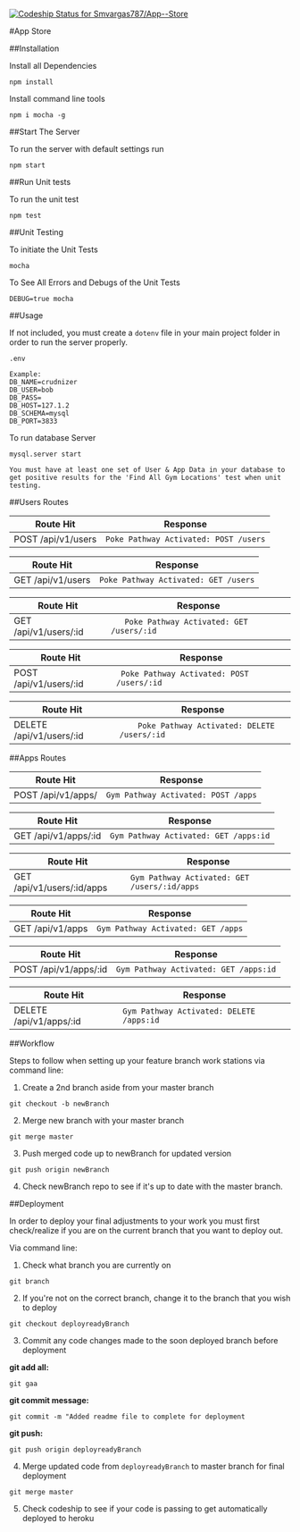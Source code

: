 [ ![Codeship Status for Smvargas787/App--Store](https://codeship.com/projects/29b76e20-4976-0134-7a5b-56bd1d4e9b8b/status?branch=master)](https://codeship.com/projects/169532)

#App Store

##Installation

Install all Dependencies
```
npm install
```

Install command line tools
```
npm i mocha -g
```
##Start The Server

To run the server with default settings run
```
npm start
```
##Run Unit tests

To run the unit test
```
npm test
```
##Unit Testing

To initiate the Unit Tests
```
mocha
```

To See All Errors and Debugs of the Unit Tests
```
DEBUG=true mocha
```

##Usage

If not included, you must create a ```dotenv``` file in your main project folder in order to run the server properly.
```
.env

Example:
DB_NAME=crudnizer
DB_USER=bob
DB_PASS=
DB_HOST=127.1.2
DB_SCHEMA=mysql
DB_PORT=3833
```
To run database Server
```
mysql.server start

You must have at least one set of User & App Data in your database to get positive results for the 'Find All Gym Locations' test when unit testing.
```

##Users Routes

| Route Hit | Response |
| --- | --- |
| POST /api/v1/users | ```Poke Pathway Activated: POST /users```


| Route Hit | Response |
| --- | --- |
| GET /api/v1/users | ```Poke Pathway Activated: GET /users```


| Route Hit | Response |
| --- | --- |
| GET /api/v1/users/:id | ```	Poke Pathway Activated: GET /users/:id```


| Route Hit | Response |
| --- | --- |
| POST /api/v1/users/:id  | ```	Poke Pathway Activated: POST /users/:id```

| Route Hit | Response |
| --- | --- |
| DELETE  /api/v1/users/:id| ```	Poke Pathway Activated: DELETE /users/:id```

##Apps Routes

| Route Hit | Response |
| --- | --- |
| POST /api/v1/apps/ | ```Gym Pathway Activated: POST /apps```


| Route Hit | Response |
| --- | --- |
| GET /api/v1/apps/:id | ```Gym Pathway Activated: GET /apps:id```


| Route Hit | Response |
| --- | --- |
| GET /api/v1/users/:id/apps | ```Gym Pathway Activated: GET /users/:id/apps```


| Route Hit | Response |
| --- | --- |
| GET /api/v1/apps | ```Gym Pathway Activated: GET /apps```

| Route Hit | Response |
| --- | --- |
| POST /api/v1/apps/:id| ```Gym Pathway Activated: GET /apps:id```


| Route Hit | Response |
| --- | --- |
| DELETE /api/v1/apps/:id | ```Gym Pathway Activated: DELETE /apps:id```

##Workflow

Steps to follow when setting up your feature branch work stations via command line:

1. Create a 2nd branch aside from your master branch

  ```
  git checkout -b newBranch
  ```

2. Merge new branch with your master branch

  ```
  git merge master
  ```

3. Push merged code up to newBranch for updated version

  ```
  git push origin newBranch
  ```

4. Check newBranch repo to see if it's up to date with the master branch.  



##Deployment

In order to deploy your final adjustments to your work you must first check/realize if you are on the current branch that you want to deploy out.

Via command line:

1. Check what branch you are currently on

  ```
  git branch
  ```

2. If you're not on the correct branch, change it to the branch that you wish to deploy

  ```
  git checkout deployreadyBranch
  ```

3. Commit any code changes made to the soon deployed branch before deployment

  **git add all:**
  ```
  git gaa
  ```

  **git commit message:**
  ```
  git commit -m "Added readme file to complete for deployment
  ```

  **git push:**
  ```
  git push origin deployreadyBranch
  ```

4. Merge updated code from ```deployreadyBranch``` to master branch for final deployment

  ```
  git merge master
  ```

5. Check codeship to see if your code is passing to get automatically deployed to heroku
